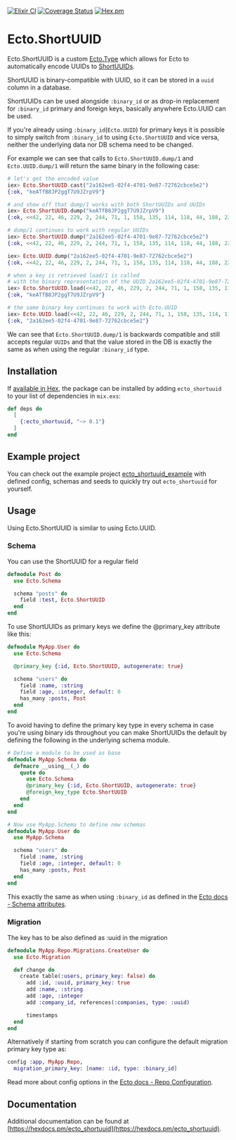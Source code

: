 [![Elixir CI](https://github.com/gpedic/ecto_shortuuid/actions/workflows/ci.yml/badge.svg?branch=master)](https://github.com/gpedic/ecto_shortuuid/actions/workflows/ci.yml)
[![Coverage Status](https://coveralls.io/repos/github/gpedic/ecto_shortuuid/badge.svg?branch=master)](https://coveralls.io/github/gpedic/ecto_shortuuid?branch=master)
[![Hex.pm](https://img.shields.io/hexpm/v/ecto_shortuuid.svg)](https://hex.pm/packages/ecto_shortuuid)

# Ecto.ShortUUID

Ecto.ShortUUID is a custom [Ecto.Type](https://hexdocs.pm/ecto/Ecto.Type.html#content) which allows for Ecto to automatically encode UUIDs to [ShortUUIDs](https://github.com/gpedic/ex_shortuuid).

ShortUUID is binary-compatible with UUID, so it can be stored in a `uuid` column in a database.

ShortUUIDs can be used alongside `:binary_id` or as drop-in replacement for `:binary_id` primary and foreign keys, basically anywhere Ecto.UUID can be used.

If you're already using `:binary_id`(`Ecto.UUID`) for primary keys it is possible to simply switch from `:binary_id` to using `Ecto.ShortUUID` and vice versa, neither the underlying data nor DB schema need to be changed.

For example we can see that calls to `Ecto.ShortUUID.dump/1` and `Ecto.UUID.dump/1` will  return the same binary in the following case:

```elixir
# let's get the encoded value
iex> Ecto.ShortUUID.cast("2a162ee5-02f4-4701-9e87-72762cbce5e2")
{:ok, "keATfB8JP2ggT7U9JZrpV9"}

# and show off that dump/1 works with both ShortUUIDs and UUIDs
iex> Ecto.ShortUUID.dump("keATfB8JP2ggT7U9JZrpV9")
{:ok, <<42, 22, 46, 229, 2, 244, 71, 1, 158, 135, 114, 118, 44, 188, 229, 226>>}

# dump/1 continues to work with regular UUIDs
iex> Ecto.ShortUUID.dump("2a162ee5-02f4-4701-9e87-72762cbce5e2")
{:ok, <<42, 22, 46, 229, 2, 244, 71, 1, 158, 135, 114, 118, 44, 188, 229, 226>>}

iex> Ecto.UUID.dump("2a162ee5-02f4-4701-9e87-72762cbce5e2")
{:ok, <<42, 22, 46, 229, 2, 244, 71, 1, 158, 135, 114, 118, 44, 188, 229, 226>>}

# when a key is retrieved load/1 is called
# with the binary representation of the UUID 2a162ee5-02f4-4701-9e87-72762cbce5e2
iex> Ecto.ShortUUID.load(<<42, 22, 46, 229, 2, 244, 71, 1, 158, 135, 114, 118, 44, 188, 229, 226>>)
{:ok, "keATfB8JP2ggT7U9JZrpV9"}

# the same binary key continues to work with Ecto.UUID
iex> Ecto.UUID.load(<<42, 22, 46, 229, 2, 244, 71, 1, 158, 135, 114, 118, 44, 188, 229, 226>>)
{:ok, "2a162ee5-02f4-4701-9e87-72762cbce5e2"}
```
We can see that `Ecto.ShortUUID.dump/1` is backwards compatible and still accepts regular `UUIDs` and that the value stored in the DB is exactly the same as when using the regular `:binary_id` type.

## Installation

If [available in Hex](https://hex.pm/docs/publish), the package can be installed
by adding `ecto_shortuuid` to your list of dependencies in `mix.exs`:

```elixir
def deps do
  [
    {:ecto_shortuuid, "~> 0.1"}
  ]
end
```

## Example project

You can check out the example project [ecto_shortuuid_example](https://github.com/gpedic/ecto_shortuuid_example) with defined config, schemas and seeds to quickly try out `ecto_shortuuid` for yourself.

## Usage

Using Ecto.ShortUUID is similar to using Ecto.UUID.

### Schema

You can use the ShortUUID for a regular field

```elixir
defmodule Post do
  use Ecto.Schema

  schema "posts" do
    field :test, Ecto.ShortUUID
  end
end
```

To use ShortUUIDs as primary keys we define the @primary_key attribute like this:

```elixir
defmodule MyApp.User do
  use Ecto.Schema

  @primary_key {:id, Ecto.ShortUUID, autogenerate: true}

  schema "users" do
    field :name, :string
    field :age, :integer, default: 0
    has_many :posts, Post
  end
end
```

To avoid having to define the primary key type in every schema in case you're using binary ids throughout you can make ShortUUIDs the default by defining the following in the underlying schema module.

```elixir
# Define a module to be used as base
defmodule MyApp.Schema do
  defmacro __using__(_) do
    quote do
      use Ecto.Schema
      @primary_key {:id, Ecto.ShortUUID, autogenerate: true}
      @foreign_key_type Ecto.ShortUUID
    end
  end
end

# Now use MyApp.Schema to define new schemas
defmodule MyApp.User do
  use MyApp.Schema

  schema "users" do
    field :name, :string
    field :age, :integer, default: 0
    has_many :posts, Post
  end
end
```
This exactly the same as when using `:binary_id` as defined in the [Ecto docs - Schema attributes](https://hexdocs.pm/ecto/Ecto.Schema.html#module-schema-attributes).


### Migration

The key has to be also defined as :uuid in the migration

```elixir
defmodule MyApp.Repo.Migrations.CreateUser do
  use Ecto.Migration

  def change do
    create table(:users, primary_key: false) do
      add :id, :uuid, primary_key: true
      add :name, :string
      add :age, :integer
      add :company_id, references(:companies, type: :uuid)

      timestamps
  end
end
```

Alternatively if starting from scratch you can configure the default migration primary key type as:

```elixir
config :app, MyApp.Repo,
  migration_primary_key: [name: :id, type: :binary_id]
```

Read more about config options in the [Ecto docs - Repo Configuration](https://hexdocs.pm/ecto_sql/Ecto.Migration.html#module-repo-configuration).


## Documentation

Additional documentation can
be found at [https://hexdocs.pm/ecto_shortuuid](https://hexdocs.pm/ecto_shortuuid).

